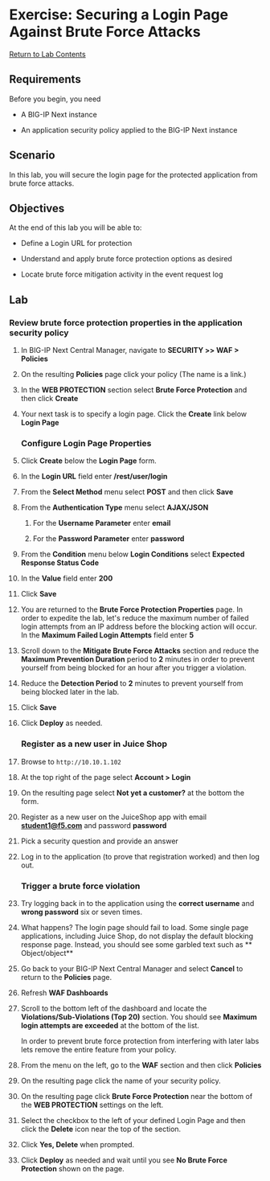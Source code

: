 # Exercise: Securing a Login Page Against Brute Force Attacks

[Return to Lab Contents](#lab-contents)

## Requirements

Before you begin, you need

- A BIG-IP Next instance 

- An application security policy applied to the BIG-IP Next instance

## Scenario

In this lab, you will secure the login page for the protected application from brute force attacks. 

## Objectives

At the end of this lab you will be able to:

- Define a Login URL for protection

- Understand and apply brute force protection options as desired

- Locate brute force mitigation activity in the event request log

## Lab

### Review brute force protection properties in the application security policy

1. In BIG-IP Next Central Manager, navigate to **SECURITY >> WAF > Policies**

1. On the resulting **Policies** page click your policy (The name is a link.)

1. In the **WEB PROTECTION** section select **Brute Force Protection** and then click **Create**

1. Your next task is to specify a login page. Click the **Create** link below **Login Page**

   ### Configure Login Page Properties

1. Click **Create** below the **Login Page** form.

1. In the **Login URL** field enter **/rest/user/login**

1. From the **Select Method** menu select **POST** and then click **Save**

1. From the **Authentication Type** menu select **AJAX/JSON**

   1. For the **Username Parameter** enter **email**

   1. For the **Password Parameter** enter **password**

1. From the **Condition** menu below **Login Conditions** select **Expected Response Status Code**

1. In the **Value** field enter **200**

1. Click **Save**

1. You are returned to the **Brute Force Protection Properties** page. In order to expedite the lab, let's reduce the maximum number of failed login attempts from an IP address before the blocking action will occur. In the **Maximum Failed Login Attempts** field enter **5**

1. Scroll down to the **Mitigate Brute Force Attacks** section and reduce the **Maximum Prevention Duration** period to **2** minutes in order to prevent yourself from being blocked for an hour after you trigger a violation.

1. Reduce the **Detection Period** to **2** minutes to prevent yourself from being blocked later in the lab.

1. Click **Save**

1. Click **Deploy** as needed.

   ### Register as a new user in Juice Shop

1. Browse to `http://10.10.1.102`

1. At the top right of the page select **Account > Login**

1. On the resulting page select **Not yet a customer?** at the bottom the form.

1. Register as a new user on the JuiceShop app with email **student1@f5.com** and password **password**

1. Pick a security question and provide an answer

1. Log in to the application (to prove that registration worked) and then log out.

   ### Trigger a brute force violation

1. Try logging back in to the application using the **correct username** and **wrong password** six or seven times.

1. What happens? The login page should fail to load. Some single page applications, including Juice Shop, do not display the default blocking response page. Instead, you should see some garbled text such as ** Object/object**

1. Go back to your BIG-IP Next Central Manager and select **Cancel** to return to the **Policies** page.

1. Refresh **WAF Dashboards**

1. Scroll to the bottom left of the dashboard and locate the **Violations/Sub-Violations (Top 20)** section. You should see **Maximum login attempts are exceeded** at the bottom of the list.

   In order to prevent brute force protection from interfering with later labs lets remove the entire feature from your policy.

1. From the menu on the left, go to the **WAF** section and then click **Policies**

1. On the resulting page click the name of your security policy.

1. On the resulting page click **Brute Force Protection** near the bottom of the **WEB PROTECTION** settings on the left.

1. Select the checkbox to the left of your defined Login Page and then click the **Delete** icon near the top of the section.

1. Click **Yes, Delete** when prompted.

1. Click **Deploy** as needed and wait until you see **No Brute Force Protection** shown on the page.
